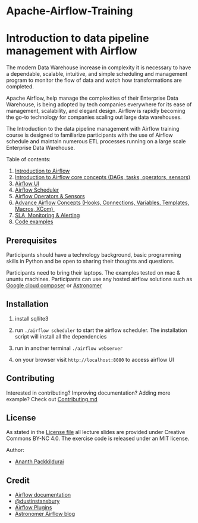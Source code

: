 ﻿# Apache-Airflow-Training
 # Introduction to data pipeline management with Airflow

The modern Data Warehouse increase in complexity it is necessary to have a dependable, scalable, intuitive, and simple scheduling and management program to monitor the flow of data and watch how transformations are completed.

Apache Airflow, help manage the complexities of their Enterprise Data Warehouse, is being adopted by tech companies everywhere for its ease of management, scalability, and elegant design. Airflow is rapidly becoming the go-to technology for companies scaling out large data warehouses.

The Introduction to the data pipeline management with Airflow training course is designed to familiarize participants with the use of Airflow schedule and maintain numerous ETL processes running on a large scale Enterprise Data Warehouse. 

Table of contents:

1. [Introduction to Airflow](https://github.com/ananthdurai/airflow-training/tree/master/1_introduction_to_airflow)
2. [Introduction to Airflow core concepts (DAGs, tasks, operators, sensors)](https://github.com/ananthdurai/airflow-training/tree/master/2_airflow_concepts)
3. [Airflow UI](https://github.com/ananthdurai/airflow-training/tree/master/3_airflow_ui)
4. [Airflow Scheduler](https://github.com/ananthdurai/airflow-training/tree/master/4_airflow_scheduler)
5. [Airflow Operators & Sensors](https://github.com/ananthdurai/airflow-training/tree/master/5_airflow_operators)
6. [Advance Airflow Concepts (Hooks, Connections, Variables, Templates, Macros, XCom) ](https://github.com/ananthdurai/airflow-training/tree/master/6_advance_airflow_concepts)
7. [SLA, Monitoring & Alerting](https://github.com/ananthdurai/airflow-training/tree/master/7_airflow_sla_and_alerting)
8. [Code examples](https://github.com/ananthdurai/airflow-training/tree/master/dags)

## Prerequisites

Participants should have a technology background, basic programming skills in Python and be open to sharing their thoughts and questions.

Participants need to bring their laptops. The examples tested on mac & ununtu machines. Participants can use any hosted airflow solutions such as [Google cloud composer](https://cloud.google.com/composer/) or [Astronomer](https://www.astronomer.io/blog/airflow-at-astronomer/)

## Installation

1. install sqllite3

2. run `./airflow scheduler` to start the airflow scheduler. The installation script will install all the dependencies 

3. run in another terminal `./airflow webserver`

4. on your browser visit `http://localhost:8080` to access airflow UI

## Contributing
Interested in contributing? Improving documentation? Adding more example? Check out [Contributing.md](https://github.com/ananthdurai/airflow-training/blob/master/contributing.md)

## License
As stated in the [License file](https://github.com/ananthdurai/airflow-training/blob/master/LICENSE) all lecture slides are provided under Creative Commons BY-NC 4.0. The exercise code is released under an MIT license.

Author:
 - [Ananth Packkildurai](https://github.com/ananthdurai/airflow-training/blob/master/author.md)

## Credit
- [Airflow documentation](https://airflow.apache.org/)
- [@dustinstansbury](https://medium.com/@dustinstansbury/understanding-apache-airflows-key-concepts-a96efed52b1a)
- [Airflow Plugins](https://github.com/airflow-plugins)
- [Astronomer Airflow blog](https://www.astronomer.io/blog/topic/airflow/)

